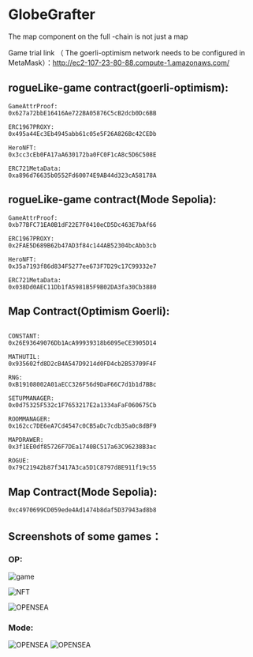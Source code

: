 # GlobeGrafter
The map component on the full -chain is not just a map

Game trial link （ The goerli-optimism network needs to be configured in MetaMask）：http://ec2-107-23-80-88.compute-1.amazonaws.com/












## rogueLike-game contract(goerli-optimism):
```shell
GameAttrProof:
0x627a72bbE16416Ae722BA05876C5cB2dcb0Dc6BB

ERC1967PROXY:
0x495a44Ec3Eb4945abb61c05e5F26A826Bc42CEDb

HeroNFT:
0x3cc3cEb0FA17aA630172ba0FC0F1cA8c5D6C508E

ERC721MetaData:
0xa896d76635b0552Fd60074E9AB44d323cA58178A
```


## rogueLike-game contract(Mode Sepolia):
```shell
GameAttrProof:
0xb77BFC71EA0B1dF22E7F0410eCD5Dc463E7bAf66

ERC1967PROXY:
0x2FAE5D689B62b47AD3f84c144AB52304bcAbb3cb

HeroNFT:
0x35a7193f86d834F5277ee673F7D29c17C99332e7

ERC721MetaData:
0x038Dd0AEC11Db1fA5981B5F9B02DA3fa30Cb3880
```


## Map Contract(Optimism Goerli):
```shell

CONSTANT:
0x26E93649076Db1AcA99939318b6095eCE3905D14

MATHUTIL:
0x935602fd8D2cB4A547D9214d0FD4cb2B53709F4F

RNG:
0xB19108002A01aECC326F56d9DaF66C7d1b1d7BBc

SETUPMANAGER:
0x0d75325F532c1F7653217E2a1334aFaF060675Cb

ROOMMANAGER:
0x162cc7DE6eA7Cd4547c0CB5aDc7cdb35a0c8dBF9

MAPDRAWER:
0x3f1EE0df85726F7DEa1740BC517a63C96238B3ac

ROGUE:
0x79C21942b87f3417A3ca5D1C8797d8E911f19c55

```

## Map Contract(Mode Sepolia):
```shell
0xc4970699CD059ede4Ad1474b8daf5D37943ad8b8
```


## Screenshots of some games：
### OP:
![game](https://github.com/liushuheng163/GlobeGrafter/blob/main/img/71691566886_.pic.jpg?raw=true)

![NFT](https://github.com/liushuheng163/GlobeGrafter/blob/main/img/41691566661_.pic.jpg?raw=true)

![OPENSEA](https://github.com/liushuheng163/GlobeGrafter/blob/main/img/61691566761_.pic.jpg?raw=true)

### Mode:
![OPENSEA](https://github.com/liushuheng163/GlobeGrafter/blob/main/img/Mode%20Sepolia.pic.jpg?raw=true)
![OPENSEA](https://github.com/liushuheng163/GlobeGrafter/blob/main/img/Mode%20Sepolia-1.pic.jpg?raw=true)

